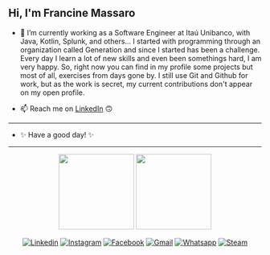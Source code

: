 <!--### Hi there 👋

<!--
**francinemassaro/francinemassaro** is a ✨ _special_ ✨ repository because its `README.md` (this file) appears on your GitHub profile.

<!--Here are some ideas to get you started:

<!--<- 🔭 I’m currently working on ...
<!--- 🌱 I’m currently learning ...
<!--- 👯 I’m looking to collaborate on ...
<!--- 🤔 I’m looking for help with ...
<!--- 💬 Ask me about ...
<!--- 📫 How to reach me: ...
<!--- 😄 Pronouns: ...
<!--- ⚡ Fun fact: ...
<!---->
<h2>Hi, I'm Francine Massaro</h2>

- 🌱 I’m currently working as a Software Engineer at Itaú Unibanco, with Java, Kotlin, Splunk, and others... I started with programming through an organization called Generation and since I started has been a challenge. Every day I learn a lot of new skills and even been somethings hard, I am very happy. So, right now you can find in my profile some projects but most of all, exercises from days gone by. I still use Git and Github for work, but as the work is secret, my current contributions don't appear on my open profile.


- 📫 Reach me on <a href="https://www.linkedin.com/in/francine-massaro/">LinkedIn</a> 🙃
 - - - - - - - - - - - - - - - - - - - - - - - - - - - - - - - - - - - - - - - - -

- ✨ Have a good day! ✨ 


- - - - - - - - - - - - - - - - - - - - - - - - - - - - -- - - - - -- - - -- - - - -
<div align="center">
<img height="150em" src="https://github-readme-stats.vercel.app/api/top-langs/?username=francinemassaro&exclude_repo=KNN-Image-Classification&show_icons=true&hide_border=true&layout=compact&langs_count=8&theme=radical"/>	
<img height="150em" src="https://github-readme-stats.vercel.app/api?username=francinemassaro&hide=stars,contribs&show=prs_merged&hide_border=true&count_private=true&include_all_commits=true&theme=radical"/> 

<!-- theme dos desenhos acima: radical, tokyonight, onedark -->


[![Linkedin](https://img.shields.io/badge/LinkedIn-0077B5?style=for-the-badge&logo=linkedin&logoColor=white)](https://www.linkedin.com/in/francine-massaro/)
[![Instagram](https://img.shields.io/badge/Instagram-E4405F?style=for-the-badge&logo=instagram&logoColor=white)](https://www.instagram.com/francine0/)
[![Facebook](https://img.shields.io/badge/Facebook-1877F2?style=for-the-badge&logo=facebook&logoColor=white)](https://www.facebook.com/francinemassaro/)
[![Gmail](https://img.shields.io/badge/Gmail-D14836?style=for-the-badge&logo=gmail&logoColor=white)](mailto:francine.massaro@gmail.com)
[![Whatsapp](https://img.shields.io/badge/WhatsApp-25D366?style=for-the-badge&logo=whatsapp&logoColor=white)](https://api.whatsapp.com/send?1=pt_BR&phone=5516982154028)
[![Steam](https://img.shields.io/badge/Steam-000000?style=for-the-badge&logo=steam&logoColor=white)](https://steamcommunity.com/id/francinemassaro/)
<!-- <img src="https://img.shields.io/badge/Java-ED8B00?style=for-the-badge&logo=java&logoColor=white"></img>
<img src="https://img.shields.io/badge/Spring-6DB33F?style=for-the-badge&logo=spring&logoColor=white"></img> -->
</div>
